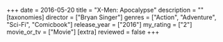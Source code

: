 +++
date = 2016-05-20
title = "X-Men: Apocalypse"
description = ""
[taxonomies]
director = ["Bryan Singer"] 
genres = ["Action", "Adventure", "Sci-Fi", "Comicbook"]
release_year = ["2016"]
my_rating = ["2"]
movie_or_tv = ["Movie"]
[extra]
reviewed = false
+++

